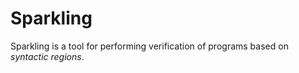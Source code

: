 Sparkling
=========

Sparkling is a tool for performing verification of programs based on _syntactic
regions_.

